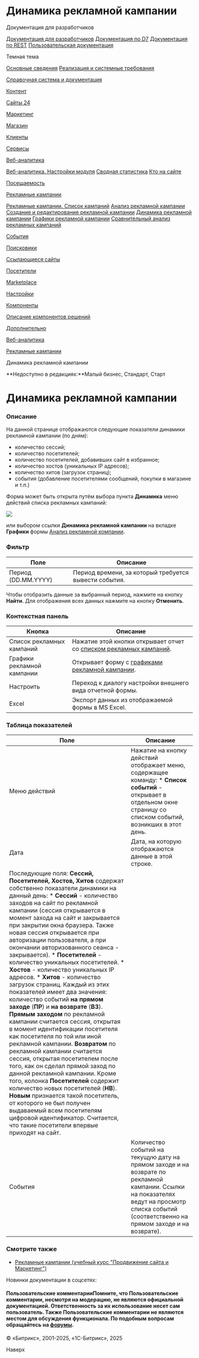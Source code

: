 # Динамика рекламной кампании

Документация для разработчиков

[Документация для разработчиков](https://dev.1c-bitrix.ru/api_help/)
[Документация по D7](https://dev.1c-bitrix.ru/api_d7/)
[Документация по REST](https://dev.1c-bitrix.ru/rest_help/)
[Пользовательская документация](https://dev.1c-bitrix.ru/user_help/)

Темная тема

[Основные сведения](/user_help/index.php)
[Реализация и системные требования](/user_help/reqintro.php)

[Справочная система и документация](/user_help/help/index.php)

[Контент](/user_help/content/index.php)

[Сайты 24](/user_help/sites24/index.php)

[Маркетинг](/user_help/marketing/index.php)

[Магазин](/user_help/store/index.php)

[Клиенты](/user_help/clients/index.php)

[Сервисы](/user_help/service/index.php)

[Веб-аналитика](/user_help/statistic/index.php)

[Веб-аналитика. Настройки модуля](/user_help/statistic/settings_va.php)
[Сводная статистика](/user_help/statistic/stat_list.php)
[Кто на сайте](/user_help/statistic/users_online.php)

[Посещаемость](/user_help/statistic/site_traffic/index.php)

[Рекламные кампании](/user_help/statistic/advertising_campaigns/index.php)

[Рекламные кампании. Список кампаний](/user_help/statistic/advertising_campaigns/adv_list.php)
[Анализ рекламной кампании](/user_help/statistic/advertising_campaigns/adv_detail.php)
[Создание и редактирование рекламной кампании](/user_help/statistic/advertising_campaigns/adv_edit.php)
[Динамика рекламной кампании](/user_help/statistic/advertising_campaigns/adv_dynamic_list.php)
[Графики рекламной кампании](/user_help/statistic/advertising_campaigns/adv_graph_list.php)
[Сравнительный анализ рекламных кампаний](/user_help/statistic/advertising_campaigns/adv_analysis.php)

[События](/user_help/statistic/events/index.php)

[Поисковики](/user_help/statistic/search_engines/index.php)

[Ссылающиеся сайты](/user_help/statistic/referer_sites/index.php)

[Посетители](/user_help/statistic/visitors/index.php)

[Marketplace](/user_help/marketplace/index.php)

[Настройки](/user_help/settings/index.php)

[Компоненты](/user_help/components/index.php)

[Описание компонентов решений](/user_help/description_decisions/index.php)

[Дополнительно](/user_help/additional/index.php)

[Веб-аналитика](/user_help/statistic/index.php)

[Рекламные кампании](/user_help/statistic/advertising_campaigns/index.php)

Динамика рекламной кампании

**Недоступно в редакциях:**Малый бизнес, Стандарт, Старт

# Динамика рекламной кампании

### Описание

На данной странице отображаются следующие показатели динамики рекламной кампании (по дням):

* количество сессий;
* количество посетителей;
* количество посетителей, добавивших сайт в избранное;
* количество хостов (уникальных IP адресов);
* количество хитов (загрузок страниц);
* события (добавление посетителями сообщений, покупки в магазине и т.п.)

Форма может быть открыта путём выбора пункта **Динамика** меню действий списка рекламных кампаний:

![](/upload/user_help/statistic/menu_select_dinam_list.png)

или выбором ссылки **Динамика рекламной кампании** на вкладке **Графики** формы [Анализ рекламной компании](/user_help/statistic/advertising_campaigns/adv_detail.php).

### Фильтр

| Поле | Описание |
| --- | --- |
| Период (DD.MM.YYYY) | Период времени, за который требуется вывести события. |

Чтобы отобразить данные за выбранный период, нажмите на кнопку **Найти**. Для отображения всех данных нажмите на кнопку **Отменить**.

### Контекстная панель

| Кнопка | Описание |
| --- | --- |
| Список рекламных кампаний | Нажатие этой кнопки открывает отчет со [списком рекламных кампаний](/user_help/statistic/advertising_campaigns/adv_list.php). |
| Графики рекламной кампании | Открывает форму с  [графиками рекламной кампании](/user_help/statistic/advertising_campaigns/adv_graph_list.php). |
| Настроить | Переход к диалогу настройки внешнего вида отчетной формы. |
| Excel | Экспорт данных из отображаемой формы в MS Excel. |

### Таблица показателей

| Поле | Описание |
| --- | --- |
| Меню действий | Нажатие на кнопку действий отображает меню, содержащее команду:  * **Список событий** - открывает в отдельном окне страницу со списком событий, возникших в этот день. |
| Дата | Дата, на которую отображаются данные в этой строке. |
| Последующие поля: **Сессий, Посетителей, Хостов, Хитов** содержат собственно показатели динамики на данный день:  * **Сессий** - количество заходов на сайт по рекламной кампании (сессия открывается в момент захода на сайт и закрывается при закрытии окна браузера. Также новая сессия открывается при авторизации пользователя, а при окончании авторизованного сеанса - закрывается). * **Посетителей** - количество уникальных посетителей. * **Хостов** - количество уникальных IP адресов. * **Хитов** - количество загрузок страниц.  Каждый из этих показателей имеет два значения: количество событий **на прямом заходе** (**ПР**) и **на возврате** (**ВЗ**).  **Прямым заходом** по рекламной кампании считается сессия, открытая в момент идентификации посетителя как посетителя по той или иной рекламной кампании.  **Возвратом** по рекламной кампании считается сессия, открытая посетителем после того, как он сделал прямой заход по данной рекламной кампании.     Кроме того, колонка **Посетителей** содержит количество новых посетителей (**НВ**).  **Новым** признается такой посетитель, от которого не был получен выдаваемый всем посетителям цифровой идентификатор. Считается, что такие посетители впервые приходят на сайт. | |
| События | Количество событий на текущую дату на прямом заходе и на возврате по рекламной кампании. Ссылки на показателях ведут на просмотр списка событий (соответственно на прямом заходе и на возврате). |

### Смотрите также

* [Рекламные кампании (учебный курс "Продвижение сайта и Маркетинг")](https://dev.1c-bitrix.ru/learning/course/index.php?COURSE_ID=139&CHAPTER_ID=02103&LESSON_PATH=11427.4544.2103)

Новинки документации в соцсетях:

#### Пользовательские комментарииПомните, что Пользовательские комментарии, несмотря на модерацию, не являются официальной документацией. Ответственность за их использование несет сам пользователь. Также Пользовательские комментарии не являются местом для обсуждения функционала. По подобным вопросам обращайтесь на [форумы](http://dev.1c-bitrix.ru/community/forums/group1/).

© «Битрикс», 2001-2025, «1С-Битрикс», 2025

Наверх